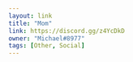 ```yaml
---
layout: link
title: "Mom"
link: https://discord.gg/z4YcDkD
owner: "Michael#8977"
tags: [Other, Social]
---
```

